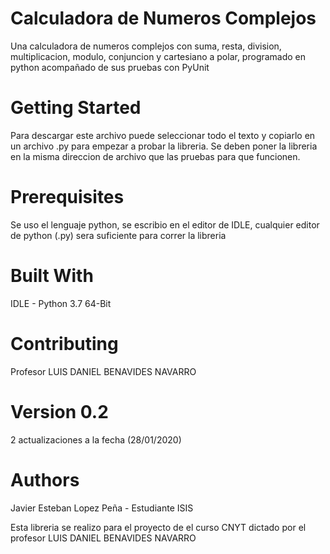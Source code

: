 # Calculadora de Numeros Complejos
Una calculadora de numeros complejos con suma, resta, division, multiplicacion, modulo, conjuncion y cartesiano a polar, programado en python acompañado de sus pruebas con PyUnit

# Getting Started
Para descargar este archivo puede seleccionar todo el texto y copiarlo en un archivo .py para empezar a probar la libreria. Se deben poner la libreria en la misma direccion de archivo que las pruebas para que funcionen. 

# Prerequisites
Se uso el lenguaje python, se escribio en el editor de IDLE, cualquier editor de python (.py) sera suficiente para correr la libreria

# Built With
IDLE - Python 3.7 64-Bit

# Contributing
Profesor LUIS DANIEL BENAVIDES NAVARRO

# Version 0.2
2 actualizaciones a la fecha (28/01/2020)

# Authors
Javier Esteban Lopez Peña - Estudiante ISIS

Esta libreria se realizo para el proyecto de el curso CNYT dictado por el profesor LUIS DANIEL BENAVIDES NAVARRO
